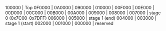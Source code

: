 100000 | Top
0F0000 |
0A0000 |
090000 |
010000 |
00F000 |
00E000 |
00D000 |
00C000 |
00B000 |
00A000 |
009000 |
008000 |
007000 | stage 0 (0x7C00-0x7DFF)
006000 | 
005000 | stage 1 (end)
004000 | 
003000 | stage 1 (start)
002000 |
001000 |
000000 | reserved
